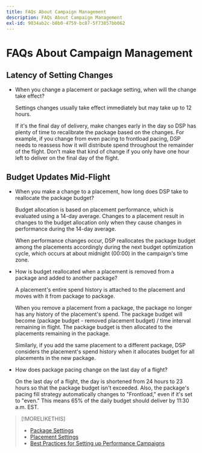 ```yaml
---
title: FAQs About Campaign Management
description: FAQs About Campaign Management
exl-id: 9034ab2c-b8b0-4759-bc87-5f73857bb062
---
```

# FAQs About Campaign Management

<!-- Most of this information should be moved into the relevant topics (especially editing topics). -->

## Latency of Setting Changes

* When you change a placement or package setting, when will the change take effect?

    Settings changes usually take effect immediately but may take up to 12 hours.
    
    If it's the final day of delivery, make changes early in the day so DSP has plenty of time to recalibrate the package based on the changes. For example, if you change from even pacing to frontload pacing, DSP needs to reassess how it will distribute spend throughout the remainder of the flight. Don't make that kind of change if you only have one hour left to deliver on the final day of the flight.

## Budget Updates Mid-Flight

* When you make a change to a placement, how long does DSP take to reallocate the package budget?

    Budget allocation is based on placement performance, which is evaluated using a 14-day average. Changes to a placement result in changes to the budget allocation only when they cause changes in performance during the 14-day average.

    When performance changes occur, DSP reallocates the package budget among the placements accordingly during the next budget optimization cycle, which occurs at about midnight (00:00) in the campaign's time zone.

* How is budget reallocated when a placement is removed from a package and added to another package?

    A placement's entire spend history is attached to the placement and moves with it from package to package.
    
    When you remove a placement from a package, the package no longer has any history of the placement's spend. The package budget will become (package budget - removed placement budget) / time interval remaining in flight. The package budget is then allocated to the placements remaining in the package.
    
    Similarly, if you add the same placement to a different package, DSP considers the placement's spend history when it allocates budget for all placements in the new package.

* How does package pacing change on the last day of a flight?

    On the last day of a flight, the day is shortened from 24 hours to 23 hours so that the package budget isn't exceeded. Also, the package's pacing fill strategy automatically changes to "Frontload," even if it's set to "even." This means 65% of the daily budget should deliver by 11:30 a.m. EST.

>[!MORELIKETHIS]
>
>* [Package Settings](/help/dsp/campaign-management/packages/package-settings.md)
>* [Placement Settings](/help/dsp/campaign-management/placements/placement-settings.md)
>* [Best Practices for Setting up Performance Campaigns](/help/dsp/optimization/campaign-best-practices-performance.md)
